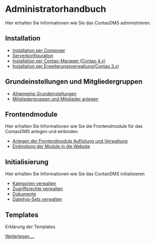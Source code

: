 # Administratorhandbuch

Hier erhalten Sie Informationen wie Sie das ContaoDMS administrieren.

## Installation

* [Installation per Composer](installation/README.md#installation-per-composer)
* [Serverkonfiguration](installation/README.md#serverkonfiguration)
* [Installation per Contao-Manager (Contao 4.x)](installation/README.md#installation-per-contao-manager)
* [Installation per Erweiterungsverwaltung(Contao 3.x)](installation/README.md#installation-per-erweiterungskatalog)

## Grundeinstellungen und Mitgliedergruppen

* [Allgemeine Grundeinstellungen](settings/README.md)
* [Mitgliedergruppen und Mitglieder anlegen](settings/README.md#mitgliedgruppen-und-mitglieder-anlegen)

## Frontendmodule

Hier erhalten Sie Informationen wie Sie die Frontendmodule für das ContaoDMS anlegen und einbinden

* [Anlegen der Frontendmodule Auflistung und Verwaltung](modules/#modules_1)
* [Einbindung der Module in die Website](modules/#modules_2)


## Initialisierung

Hier erhalten Sie Informationen wie Sie das ContaoDMS initialisieren

* [Kategorien verwalten](views/categories.md)
* [Zugriffsrechte verwalten](views/access_rights.md)
* [Dokumente](views/documents.md)
* [Dateityp-Sets verwalten](views/file_type_sets.md)

## Templates

Erklärung der Templates.

[Weiterlesen ...](templates/README.md)


